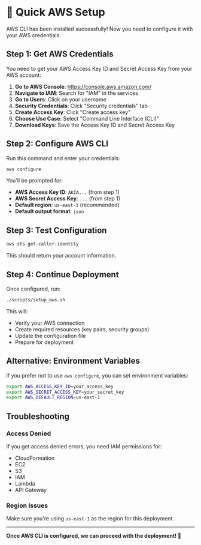 # 🚀 Quick AWS Setup

AWS CLI has been installed successfully! Now you need to configure it with your AWS credentials.

## Step 1: Get AWS Credentials

You need to get your AWS Access Key ID and Secret Access Key from your AWS account:

1. **Go to AWS Console**: https://console.aws.amazon.com/
2. **Navigate to IAM**: Search for "IAM" in the services
3. **Go to Users**: Click on your username
4. **Security Credentials**: Click "Security credentials" tab
5. **Create Access Key**: Click "Create access key"
6. **Choose Use Case**: Select "Command Line Interface (CLI)"
7. **Download Keys**: Save the Access Key ID and Secret Access Key

## Step 2: Configure AWS CLI

Run this command and enter your credentials:

```bash
aws configure
```

You'll be prompted for:
- **AWS Access Key ID**: `AKIA...` (from step 1)
- **AWS Secret Access Key**: `...` (from step 1)
- **Default region**: `us-east-1` (recommended)
- **Default output format**: `json`

## Step 3: Test Configuration

```bash
aws sts get-caller-identity
```

This should return your account information.

## Step 4: Continue Deployment

Once configured, run:

```bash
./scripts/setup_aws.sh
```

This will:
- Verify your AWS connection
- Create required resources (key pairs, security groups)
- Update the configuration file
- Prepare for deployment

## Alternative: Environment Variables

If you prefer not to use `aws configure`, you can set environment variables:

```bash
export AWS_ACCESS_KEY_ID=your_access_key
export AWS_SECRET_ACCESS_KEY=your_secret_key
export AWS_DEFAULT_REGION=us-east-1
```

## Troubleshooting

### Access Denied
If you get access denied errors, you need IAM permissions for:
- CloudFormation
- EC2
- S3
- IAM
- Lambda
- API Gateway

### Region Issues
Make sure you're using `us-east-1` as the region for this deployment.

---

**Once AWS CLI is configured, we can proceed with the deployment! 🚀**
